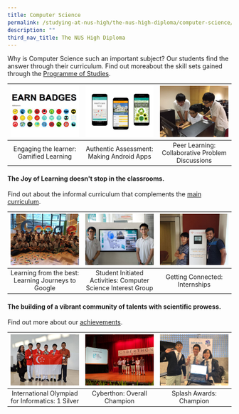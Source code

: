 ```yaml
---
title: Computer Science
permalink: /studying-at-nus-high/the-nus-high-diploma/computer-science/
description: ""
third_nav_title: The NUS High Diploma
---
```

Why is Computer Science such an important subject? Our students find the answer through their curriculum. Find out moreabout the skill sets gained through the [Programme of Studies](https://staging.d1bl70m167uzkq.amplifyapp.com/studying-at-nus-high/the-nus-high-diploma/programme-of-studies/).


<table>
	<thead>
		<tr>
			<th style="width: 33%; align: center">
				<a href="/computer-science/wonderment-in-the-classroom/">
					<img src="/images/Computer%20Science/CS%20Picture%201.jpg" style="max-height:100%; max-width:100%"></a>
			</th>
			<th style="width: 33%; align: center">
				<a href="/computer-science/wonderment-in-the-classroom/">
					<img src="/images/Computer%20Science/CS%20Picture%202.jpg" style="max-height:100%; max-width:100%" >
				</a>
			</th>
			<th style="width: 33%; align: center">
				<a href="/computer-science/wonderment-in-the-classroom/">
					<img src="/images/Computer%20Science/CS%20Picture%203.jpg" style="max-height:100%; max-width:100%" >
				</a>
			</th>
		</tr>
	</thead>
	<tbody>
		<tr>
			<td style="text-align:center" > 
				Engaging the learner:  
				Gamified Learning
			</td>
			<td style="text-align:center" >
				Authentic Assessment:
				Making Android Apps 
			</td>
			<td style="text-align:center"> 
				Peer Learning:
				Collaborative Problem Discussions
			</td>
		</tr>
	</tbody>
</table>



#### The Joy of Learning doesn't stop in the classrooms.<br>
Find out about the informal curriculum that complements the [main curriculum](https://staging.d1bl70m167uzkq.amplifyapp.com/computer-science/beyond-the-classroom/).


<table>
	<thead>
		<tr>
			<th style="width: 33%; align: center">
				<a href="/computer-science/beyond-the-classroom/">
					<img src="/images/Computer%20Science/CS%20Picture%204.jpg" style="max-height:100%; max-width:100%"></a>
			</th>
			<th style="width: 33%; align: center">
				<a href="/computer-science/beyond-the-classroom/">
					<img src="/images/Computer%20Science/CS%20Picture%205.jpg" style="max-height:100%; max-width:100%" >
				</a>
			</th>
			<th style="width: 33%; align: center">
				<a href="/computer-science/beyond-the-classroom/">
					<img src="/images/Computer%20Science/CS%20Picture%206.jpg" style="max-height:100%; max-width:100%" >
				</a>
			</th>
		</tr>
	</thead>
	<tbody>
		<tr>
			<td style="text-align:center" > 
				Learning from the best:  
				Learning Journeys to Google
			</td>
			<td style="text-align:center" >
				Student Initiated Activities:
				Computer Science Interest Group 
			</td>
			<td style="text-align:center"> 
				Getting Connected:
				Internships
			</td>
		</tr>
	</tbody>
</table>


#### The building of a vibrant community of talents with scientific prowess.<br>
Find out more about our [achievements](https://staging.d1bl70m167uzkq.amplifyapp.com/our-dna/achievements/2019/).

<table>
	<thead>
		<tr>
			<th style="width: 33%; align: center">
				<a href="/our-dna/achievements/2019/">
					<img src="/images/Computer%20Science/CS%20Picture%207.jpg" style="max-height:100%; max-width:100%"></a>
			</th>
			<th style="width: 33%; align: center">
				<a href="/our-dna/achievements/2019/">
					<img src="/images/Computer%20Science/CS%20Picture%208.jpg" style="max-height:100%; max-width:100%" >
				</a>
			</th>
			<th style="width: 33%; align: center">
				<a href="/our-dna/achievements/2019/">
					<img src="/images/Computer%20Science/CS%20Picture%209.jpg" style="max-height:100%; max-width:100%" >
				</a>
			</th>
		</tr>
	</thead>
	<tbody>
		<tr>
			<td style="text-align:center" > 
				International Olympiad for Informatics:  
				1 Silver
			</td>
			<td style="text-align:center" >
				Cyberthon:
				Overall Champion 
			</td>
			<td style="text-align:center"> 
				Splash Awards:
				Champion
			</td>
		</tr>
	</tbody>
</table>
